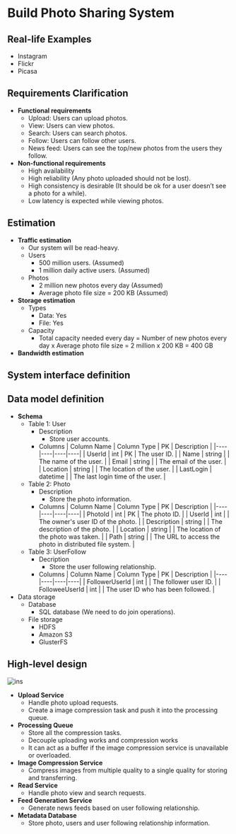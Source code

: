 # Build Photo Sharing System

## Real-life Examples
- Instagram
- Flickr
- Picasa

## Requirements Clarification
- **Functional requirements**
   - Upload: Users can upload photos.
   - View: Users can view photos.
   - Search: Users can search photos.
   - Follow: Users can follow other users.
   - News feed: Users can see the top/new photos from the users they follow.
- **Non-functional requirements**
   - High availability
   - High reliability (Any photo uploaded should not be lost).
   - High consistency is desirable (It should be ok for a user doesn’t see a photo for a while).
   - Low latency is expected while viewing photos.

## Estimation
- **Traffic estimation**
   - Our system will be read-heavy.
   - Users
      - 500 million users. (Assumed)
      - 1 million daily active users. (Assumed)
   - Photos
      - 2 million new photos every day (Assumed)
      - Average photo file size = 200 KB (Assumed)
- **Storage estimation**
   - Types
      - Data: Yes
      - File: Yes
   - Capacity
      - Total capacity needed every day = Number of new photos every day x Average photo file size = 2 million x 200 KB =  400 GB
- **Bandwidth estimation**

## System interface definition

## Data model definition
- **Schema**
   - Table 1: User
      - Description
         - Store user accounts.
      - Columns
        | Column Name | Column Type | PK | Description |
        |----|----|----|----|
        | UserId | int | PK | The user ID. |
        | Name | string | | The name of the user. |
        | Email | string | | The email of the user. |
        | Location | string | | The location of the user. |
        | LastLogin | datetime | | The last login time of the user. |
   - Table 2: Photo
      - Description
         - Store the photo information.
      - Columns
        | Column Name | Column Type | PK | Description |
        |----|----|----|----|
        | PhotoId | int | PK | The photo ID. |
        | UserId | int | | The owner's user ID of the photo. |
        | Description | string | | The description of the photo. |
        | Location | string | | The location of the photo was taken. |
        | Path | string | | The URL to access the photo in distributed file system. |
   - Table 3: UserFollow
      - Decription
         - Store the user following relationship.
      - Columns
        | Column Name | Column Type | PK | Description |
        |----|----|----|----|
        | FollowerUserId | int | | The follower user ID. |
        | FolloweeUserId | int | | The user ID who has been followed. |
- Data storage
   - Database
      - SQL database (We need to do join operations).
   - File storage
      - HDFS
      - Amazon S3
      - GlusterFS

## High-level design

![ins](https://user-images.githubusercontent.com/8989447/118730026-24121480-b7f4-11eb-844b-960023c99db6.png)

- **Upload Service**
   - Handle photo upload requests.
   - Create a image compression task and push it into the processing queue.
- **Processing Queue**
   - Store all the compression tasks.
   - Decouple uploading works and compression works
   - It can act as a buffer if the image compression service is unavailable or overloaded.
- **Image Compression Service**
   - Compress images from multiple quality to a single quality for storing and transferring.
- **Read Service**
   - Handle photo view and search requests.
- **Feed Generation Service**
   - Generate news feeds based on user following relationship.
- **Metadata Database**
   - Store photo, users and user following relationship information.
